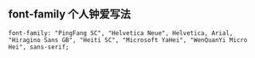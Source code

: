 ## font-family 个人钟爱写法
    font-family: "PingFang SC", "Helvetica Neue", Helvetica, Arial, "Hiragino Sans GB", "Heiti SC", "Microsoft YaHei", "WenQuanYi Micro Hei", sans-serif;

